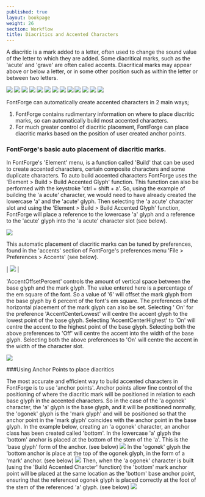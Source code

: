 ```yaml
---
published: true
layout: bookpage
weight: 26
section: Workflow
title: Diacritics and Accented Characters
---
```


A diacritic is a mark added to a letter, often used to change the sound value of the letter to which they are added. Some diacritical marks, such as the 'acute' and 'grave' are often called accents. Diacritical marks may appear above or below a letter, or in some other position such as within the letter or between two letters.

<img src="images/dia_a_acute.png"/>
<img src="images/dia_a_grave.png"/>
<img src="images/dia_a_circumflex.png"/>
<img src="images/dia_a_tilde.png"/>
<img src="images/dia_a_dieresis.png"/>
<img src="images/dia_a_ring.png"/>
<img src="images/dia_a_macron.png"/>
<img src="images/dia_a_breve.png"/>
<img src="images/dia_c_ogonek.png"/>
<img src="images/dia_c_cedilla.png"/>
<img src="images/dia_c_dot.png"/>
<img src="images/dia_g_comma.png"/>
<img src="images/dia_hungarumlaut.png"/>


FontForge can automatically create accented characters in 2 main ways;

1. FontForge contains rudimentary information on where to place diacritic marks, so can automatically build most accented characters.
2. For much greater control of diacritic placement, FontForge can place diacritic marks based on the position of user created anchor points.

### FontForge's basic auto placement of diacritic marks.
In FontForge's 'Element' menu, is a function called 'Build' that can be used to create accented characters, certain composite characters and some duplicate characters. To auto build accented characters FontForge uses the 'Element > Build > Build Accented Glyph' function. This function can also be performed with the keystroke 'ctrl + shift + a'. So, using the example of building the 'a acute' character, we would need to have already created the lowercase 'a' and the 'acute' glyph. Then selecting the 'a acute' character slot and using the 'Element > Build > Build Accented Glyph' function, FontForge will place a reference to the lowercase 'a' glyph and a reference to the 'acute' glyph into the 'a acute' character slot (see below).

<img src="images/dia_auto_a_acute.png"/>

This automatic placement of diacritic marks can be tuned by preferences, found in the 'accents' section of FontForge's preferences menu 'File > Preferences > Accents' (see below). 

| <img src="images/preferences_accents.png" /> |

'AccentOffsetPercent' controls the amount of vertical space between the base glyph and the mark glyph. The value entered here is a percentage of the em square of the font. So a value of '6' will offset the mark glyph from the base glyph by 6 percent  of the font's em square.
The preferences of the horizontal placement of the mark glyph can also be set. Selecting ' On'  for the   preference 'AccentCenterLowest' will centre the accent glyph to the lowest point of the base glyph. 
Selecting 'AccentCenterHighest' to 'On' will centre the accent to the highest point of the base glyph. 
Selecting both the above preferences to 'Off' will centre the accent into the width of the base glyph. Selecting both the above preferences to 'On' will centre the accent in the width of the character slot.

<img src="images/dia_a_ogonek_referenced.png" />

###Using Anchor Points to place diacritics

The most accurate and efficient way to build accented characters in FontForge is to use 'anchor points'. Anchor points allow fine control of the positioning of where the diacritic mark will be positioned in relation to each base glyph in the accented characters. So in the case of the 'a ogonek' character, the 'a' glyph is the base glyph, and it will be positioned normally, the 'ogonek' glyph is the 'mark glyph' and will be positioned so that the anchor point in the 'mark glyph' coincides with the anchor point in the base glyph.
In the example below, creating an 'a ogonek' character, an anchor class has been created called 'bottom'. In the lowercase 'a' glyph the 'bottom' anchor is placed at the bottom of the stem of the 'a'. This is the 'base glyph' form of the anchor. (see below)
<img src="images/dia_a_anchor.png"/>
In the 'ogonek' glyph the 'bottom anchor is place at the top of the ogonek glyph, in the form of a 'mark' anchor. (see below)
<img src="images/dia_ogonek_anchor.png"/>
Then, when the 'a ogonek' character is built (using the 'Build Accented Charcter' function) the 'bottom' mark anchor point will be placed at the same location as the 'bottom' base anchor point, ensuring that the referenced ogonek glyph is placed correctly at the foot of the stem of the referenced 'a' glyph. (see below)
<img src="images/dia_a_ogonek_anchors.png" />
